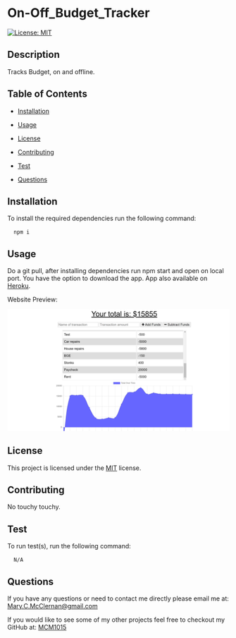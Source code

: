 # On-Off_Budget_Tracker

  [![License: MIT](https://img.shields.io/badge/License-MIT-yellow.svg)](https://opensource.org/licenses/MIT)

  ## Description
  Tracks Budget, on and offline.
  
  ## Table of Contents
  - [Installation](#Installation)
  
  - [Usage](#Usage)
  
  - [License](#License)
  
  - [Contributing](#Contributing)
  
  - [Test](#Test)
  
  - [Questions](#Questions)
  
  ## Installation
  To install the required dependencies run the following command:
  
      npm i
      
  ## Usage
  Do a git pull, after installing dependencies run npm start and open on local port. You have the option to download the app. App also available on [Heroku](https://x).

   Website Preview:

  ![Webpage Preview](./public/assets/images/website_preview.png)

  
  ## License 
  This project is licensed under the [MIT](https://opensource.org/licenses/MIT) license.
  
  ## Contributing
  No touchy touchy.
  
  ## Test
  To run test(s), run the following command:
  
      N/A
  
  ## Questions
  If you have any questions or need to contact me directly please email me at:
  <Mary.C.McClernan@gmail.com>
  
  If you would like to see some of my other projects feel free to checkout my GitHub at:
  [MCM1015](https://github.com/MCM1015)
  